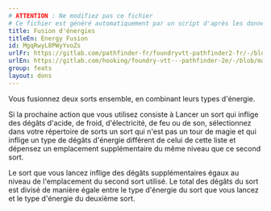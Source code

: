 ```yaml
---
# ATTENTION : Ne modifiez pas ce fichier
# Ce fichier est généré automatiquement par un script d'après les données du module Foundry VTT officiel et de sa traduction
title: Fusion d'énergies
titleEn: Energy Fusion
id: MgqRwyL8PWyYvoZs
urlFr: https://gitlab.com/pathfinder-fr/foundryvtt-pathfinder2-fr/-/blob/master/data/feats/MgqRwyL8PWyYvoZs.htm
urlEn: https://gitlab.com/hooking/foundry-vtt---pathfinder-2e/-/blob/master/packs/data/feats.db/energy-fusion.json
group: feats
layout: dons
---
```

Vous fusionnez deux sorts ensemble, en combinant leurs types d'énergie.

Si la prochaine action que vous utilisez consiste à Lancer un sort qui inflige des dégâts d'acide, de froid, d'électricité, de feu ou de son, sélectionnez dans votre répertoire de sorts un sort qui n'est pas un tour de magie et qui inflige un type de dégâts d'énergie différent de celui de cette liste et dépensez un emplacement supplémentaire du même niveau que ce second sort.

Le sort que vous lancez inflige des dégâts supplémentaires égaux au niveau de l'emplacement du second sort utilisé. Le total des dégâts du sort est divisé de manière égale entre le type d'énergie du sort que vous lancez et le type d'énergie du deuxième sort.



